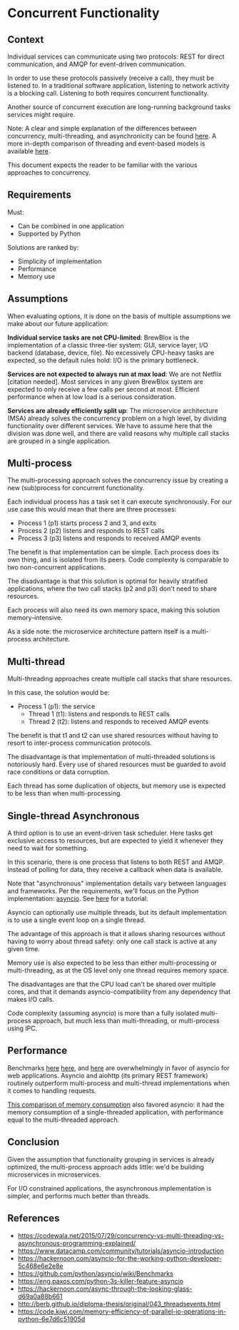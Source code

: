# Concurrent Functionality

## Context

Individual services can communicate using two protocols: REST for direct communication, and AMQP for event-driven communication.

In order to use these protocols passively (receive a call), they must be listened to. In a traditional software application, listening to network activity is a blocking call. Listening to both requires concurrent functionality.

Another source of concurrent execution are long-running background tasks services might require.

Note: A clear and simple explanation of the differences between concurrency, multi-threading, and asynchronicity can be found [here][conc-vs-multi-vs-async]. A more in-depth comparison of threading and event-based models is available [here][threads-vs-events].

This document expects the reader to be familiar with the various approaches to concurrency. 

## Requirements

Must: 

* Can be combined in one application
* Supported by Python

Solutions are ranked by:

* Simplicity of implementation
* Performance
* Memory use

## Assumptions

When evaluating options, it is done on the basis of multiple assumptions we make about our future application:

**Individual service tasks are not CPU-limited**: BrewBlox is the implementation of a classic three-tier system: GUI, service layer, I/O backend (database, device, file). No excessively CPU-heavy tasks are expected, so the default rules hold: I/O is the primary bottleneck.

**Services are not expected to always run at max load**: We are not Netflix [citation needed]. Most services in any given BrewBlox system are expected to only receive a few calls per second at most.
Efficient performance when at low load is a serious consideration.

**Services are already efficiently split up**: The microservice architecture (MSA) already solves the concurrency problem on a high level, by dividing functionality over different services.
We have to assume here that the division was done well, and there are valid reasons why multiple call stacks are grouped in a single application.

## Multi-process

The multi-processing approach solves the concurrency issue by creating a new (sub)process for concurrent functionality.

Each individual process has a task set it can execute synchronously. For our use case this would mean that there are three processes:

* Process 1 (p1) starts process 2 and 3, and exits
* Process 2 (p2) listens and responds to REST calls
* Process 3 (p3) listens and responds to received AMQP events

The benefit is that implementation can be simple. Each process does its own thing, and is isolated from its peers. Code complexity is comparable to two non-concurrent applications.

The disadvantage is that this solution is optimal for heavily stratified applications, where the two call stacks (p2 and p3) don't need to share resources.

Each process will also need its own memory space, making this solution memory-intensive.

As a side note: the microservice architecture pattern itself is a multi-process architecture.

## Multi-thread

Multi-threading approaches create multiple call stacks that share resources.

In this case, the solution would be:

* Process 1 (p1): the service
    * Thread 1 (t1): listens and responds to REST calls
    * Thread 2 (t2): listens and responds to received AMQP events

The benefit is that t1 and t2 can use shared resources without having to resort to inter-process communication protocols.

The disadvantage is that implementation of multi-threaded solutions is notoriously hard. Every use of shared resources must be guarded to avoid race conditions or data corruption.

Each thread has some duplication of objects, but memory use is expected to be less than when multi-processing.

## Single-thread Asynchronous

A third option is to use an event-driven task scheduler. Here tasks get exclusive access to resources, but are expected to yield it whenever they need to wait for something.

In this scenario, there is one process that listens to both REST and AMQP. Instead of polling for data, they receive a callback when data is available.

Note that "asynchronous" implementation details vary between languages and frameworks. Per the requirements, we'll focus on the Python implementation: [asyncio][asyncio-introduction]. See [here][asyncio-tutorial] for a tutorial.

Asyncio can optionally use multiple threads, but its default implementation is to use a single event loop on a single thread.

The advantage of this approach is that it allows sharing resources without having to worry about thread safety: only one call stack is active at any given time.

Memory use is also expected to be less than either multi-processing or multi-threading, as at the OS level only one thread requires memory space.

The disadvantages are that the CPU load can't be shared over multiple cores, and that it demands asyncio-compatibility from any dependency that makes I/O calls.

Code complexity (assuming asyncio) is more than a fully isolated multi-process approach, but much less than multi-threading, or multi-process using IPC.

## Performance

Benchmarks [here][asyncio-benchmarks] [here][async-looking-glass], and [here][asyncio-benchmark-2] are overwhelmingly in favor of asyncio for web applications. Asyncio and aiohttp (its primary REST framework) routinely outperform multi-process and multi-thread implementations when it comes to handling requests.

[This comparison of memory consumption][memory-benchmark] also favored asyncio: it had the memory consumption of a single-threaded application, with performance equal to the multi-threaded approach.

## Conclusion

Given the assumption that functionality grouping in services is already optimized, the multi-process approach adds little: we'd be building microservices in microservices.

For I/O constrained applications, the asynchronous implementation is simpler, and performs much better than threads.



[conc-vs-multi-vs-async]: https://codewala.net/2015/07/29/concurrency-vs-multi-threading-vs-asynchronous-programming-explained/
[asyncio-introduction]: https://www.datacamp.com/community/tutorials/asyncio-introduction
[asyncio-tutorial]: https://hackernoon.com/asyncio-for-the-working-python-developer-5c468e6e2e8e
[asyncio-benchmarks]: https://github.com/python/asyncio/wiki/Benchmarks
[asyncio-benchmark-2]: https://eng.paxos.com/python-3s-killer-feature-asyncio
[async-looking-glass]: https://hackernoon.com/async-through-the-looking-glass-d69a0a88b661
[threads-vs-events]: http://berb.github.io/diploma-thesis/original/043_threadsevents.html
[memory-benchmark]: https://code.kiwi.com/memory-efficiency-of-parallel-io-operations-in-python-6e7d6c51905d


## References

* https://codewala.net/2015/07/29/concurrency-vs-multi-threading-vs-asynchronous-programming-explained/
* https://www.datacamp.com/community/tutorials/asyncio-introduction
* https://hackernoon.com/asyncio-for-the-working-python-developer-5c468e6e2e8e
* https://github.com/python/asyncio/wiki/Benchmarks
* https://eng.paxos.com/python-3s-killer-feature-asyncio
* https://hackernoon.com/async-through-the-looking-glass-d69a0a88b661
* http://berb.github.io/diploma-thesis/original/043_threadsevents.html
* https://code.kiwi.com/memory-efficiency-of-parallel-io-operations-in-python-6e7d6c51905d